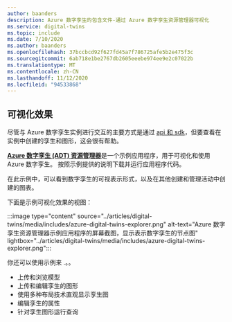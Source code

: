 ```yaml
---
author: baanders
description: Azure 数字孪生的包含文件-通过 Azure 数字孪生资源管理器可视化
ms.service: digital-twins
ms.topic: include
ms.date: 7/10/2020
ms.author: baanders
ms.openlocfilehash: 37bccbcd92f627fd45a7f786725afe5b2e475f3c
ms.sourcegitcommit: 6ab718e1be2767db2605eeebe974ee9e2c07022b
ms.translationtype: MT
ms.contentlocale: zh-CN
ms.lasthandoff: 11/12/2020
ms.locfileid: "94533868"
---
```

## <a name="visualization"></a>可视化效果

尽管与 Azure 数字孪生实例进行交互的主要方式是通过 [api 和 sdk](../articles/digital-twins/how-to-use-apis-sdks.md)，但要查看在实例中创建的孪生和图形，这会很有帮助。

[**Azure 数字孪生 (ADT) 资源管理器**](/samples/azure-samples/digital-twins-explorer/digital-twins-explorer/)是一个示例应用程序，用于可视化和使用 Azure 数字孪生。 按照示例提供的说明下载并运行应用程序代码。 

在此示例中，可以看到数字孪生的可视表示形式，以及在其他创建和管理活动中创建的图表。

下面是示例可视化效果的视图：

:::image type="content" source="../articles/digital-twins/media/includes/azure-digital-twins-explorer.png" alt-text="Azure 数字孪生资源管理器示例应用程序的屏幕截图，显示表示数字孪生的节点图" lightbox="../articles/digital-twins/media/includes/azure-digital-twins-explorer.png":::

你还可以使用示例来 .。。
* 上传和浏览模型
* 上传和编辑孪生的图形
* 使用多种布局技术直观显示孪生图
* 编辑孪生的属性
* 针对孪生图形运行查询